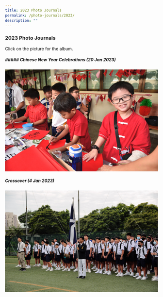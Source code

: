 ```yaml
---
title: 2023 Photo Journals
permalink: /photo-journals/2023/
description: ""
---
```

### 2023 Photo Journals

Click on the picture for the album.



##### ##### Chinese New Year Celebrations&nbsp;(20 Jan 2023)

<p><a href="https://photos.app.goo.gl/3fZa4kMkDiFdZLjL9"><img src="/images/Photo%20Journal%202023/_tim4467.jpg"></a></p>


##### Crossover (4 Jan 2023)

<p><a href="https://photos.app.goo.gl/SHRoRJbAREatk5Hk9"><img src="/images/Photo%20Journal%202023/_tim5510.jpg"></a></p>